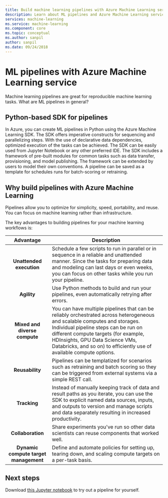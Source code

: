 ```yaml
---
title: Build machine learning pipelines with Azure Machine Learning service
description: Learn about ML pipelines and Azure Machine Learning service. 
services: machine-learning
ms.service: machine-learning
ms.component: core
ms.topic: conceptual
ms.author: sanpil
author: sanpil
ms.date: 09/24/2018
---
```


# ML pipelines with Azure Machine Learning service

Machine learning pipelines are great for reproducible machine learning tasks.
What are ML pipelines in general? 

## Python-based SDK for pipelines
In Azure, you can create ML pipelines in Python using the Azure Machine Learning SDK. The SDK offers imperative constructs for sequencing and parallelizing steps. With the use of declarative data dependencies, optimized execution of the tasks can be achieved. The SDK can be easily used from Jupyter Notebook or any other preferred IDE. The SDK includes a framework of pre-built modules for common tasks such as data transfer, provisioning, and model publishing. The framework can be extended by users to model their own conventions. A pipeline can be saved as a template for schedules runs for batch-scoring or retraining.

## Why build pipelines with Azure Machine Learning

Pipelines allow you to optimize for simplicity, speed, portability, and reuse. You can focus on machine learning rather than infrastructure.

The key advantages to building pipelines for your machine learning workflows is:

|Advantage|Description|
|:-------:|-----------|
|**Unattended execution**|Schedule a few scripts to run in parallel or in sequence in a reliable and unattended manner. Since the tasks for preparing data and modeling can last days or even weeks, you can focus on other tasks while you run your pipeline. |
|**Agility**|Use Python methods to build and run your pipelines, even automatically retrying after errors.|
|**Mixed and diverse compute**|You can have multiple pipelines that can be reliably orchestrated across heterogeneous and scalable computes and storages. Individual pipeline steps can be run on different compute targets (for example, HDInsights, GPU Data Science VMs, Databricks, and so on) to efficiently use of available compute options.|
|**Reusability**|Pipelines can be templatized for scenarios such as retraining and batch scoring so they can be triggered from external systems via a simple REST call.|
|**Tracking**|Instead of manually keeping track of data and result paths as you iterate, you can use the SDK to explicit named data sources, inputs, and outputs to version and manage scripts and data separately resulting in increased productivity.|
|**Collaboration**|Share experiments you've run so other data scientists can reuse components that worked well.|
|**Dynamic compute target management**|Define and automate policies for setting up, tearing down, and scaling compute targets on a per-task basis.|


## Next steps

Download [this Jupyter notebook](https://aka.ms/aml-notebook-train) to try out a pipeline for yourself. 